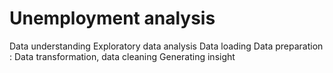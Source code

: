 # Unemployment analysis 
Data understanding 
Exploratory data analysis
Data loading 
Data preparation : Data transformation, data cleaning
Generating insight
